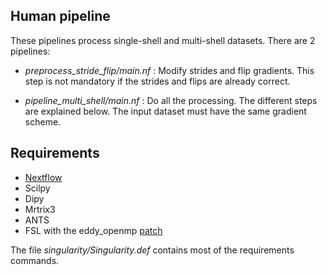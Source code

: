 Human pipeline
--------------------------

These pipelines process single-shell and multi-shell datasets. There are 2 pipelines:

- _preprocess_stride_flip/main.nf_ : Modify strides and flip gradients. This step is not
mandatory if the strides and flips are already correct. 

- _pipeline_multi_shell/main.nf_ : Do all the processing. The different steps are
explained below. The input dataset must have
the same gradient scheme.

Requirements
------------

- [Nextflow](https://www.nextflow.io)
- Scilpy
- Dipy
- Mrtrix3
- ANTS
- FSL with the eddy_openmp [patch](https://fsl.fmrib.ox.ac.uk/fsldownloads/patches/eddy-patch-fsl-5.0.9/centos6/)

The file _singularity/Singularity.def_ contains most of the requirements commands.